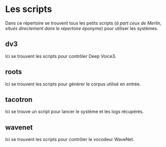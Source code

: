 # Les scripts

Dans ce répertoire se trouvent tous les petits scripts (_à part ceux de Merlin, situés directement dans le répertoire éponyme_) pour utiliser les systèmes.

## dv3

Ici se trouvent les scripts pour contrôler Deep Voice3.

## roots

Ici se trouvent les scripts pour générer le corpus utilisé en entrée.

## tacotron

Ici se trouve un script pour lancer le système et les logs récupérés.

## wavenet

Ici se trouvent les scripts pour contrôler le vocodeur WaveNet.
